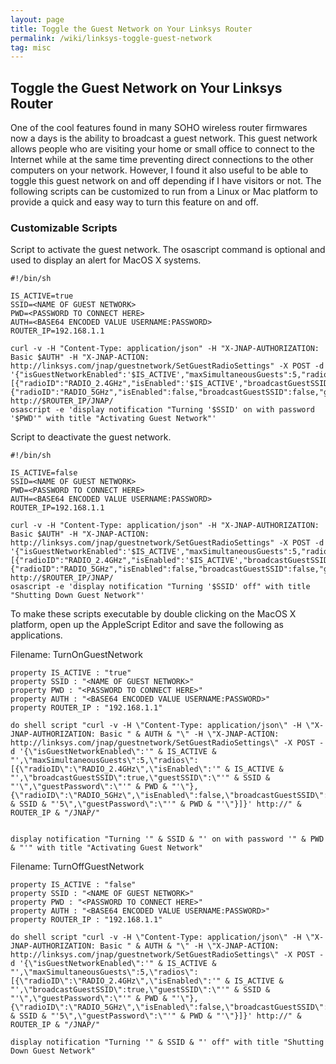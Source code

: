 ```yaml
---
layout: page
title: Toggle the Guest Network on Your Linksys Router
permalink: /wiki/linksys-toggle-guest-network
tag: misc
---
```


## Toggle the Guest Network on Your Linksys Router

One of the cool features found in many SOHO wireless router firmwares now a days is the ability to broadcast a guest network.  This guest network allows people who are visiting your home or small office to connect to the Internet while at the same time preventing direct connections to the other computers on your network.  However, I found it also useful to be able to toggle this guest network on and off depending if I have visitors or not.  The following scripts can be customized to run from a Linux or Mac platform to provide a quick and easy way to turn this feature on and off.

### Customizable Scripts

Script to activate the guest network.  The osascript command is optional and used to display an alert for MacOS X systems.

```
#!/bin/sh

IS_ACTIVE=true
SSID=<NAME OF GUEST NETWORK>
PWD=<PASSWORD TO CONNECT HERE>
AUTH=<BASE64 ENCODED VALUE USERNAME:PASSWORD>
ROUTER_IP=192.168.1.1

curl -v -H "Content-Type: application/json" -H "X-JNAP-AUTHORIZATION: Basic $AUTH" -H "X-JNAP-ACTION: http://linksys.com/jnap/guestnetwork/SetGuestRadioSettings" -X POST -d '{"isGuestNetworkEnabled":'$IS_ACTIVE',"maxSimultaneousGuests":5,"radios":[{"radioID":"RADIO_2.4GHz","isEnabled":'$IS_ACTIVE',"broadcastGuestSSID":true,"guestSSID":"'$SSID'","guestPassword":"'$PWD'"},{"radioID":"RADIO_5GHz","isEnabled":false,"broadcastGuestSSID":false,"guestSSID":"'$SSID'5","guestPassword":"'$PWD'"}]}' http://$ROUTER_IP/JNAP/
osascript -e 'display notification "Turning '$SSID' on with password '$PWD'" with title "Activating Guest Network"'
```

Script to deactivate the guest network.
```
#!/bin/sh

IS_ACTIVE=false
SSID=<NAME OF GUEST NETWORK>
PWD=<PASSWORD TO CONNECT HERE>
AUTH=<BASE64 ENCODED VALUE USERNAME:PASSWORD>
ROUTER_IP=192.168.1.1

curl -v -H "Content-Type: application/json" -H "X-JNAP-AUTHORIZATION: Basic $AUTH" -H "X-JNAP-ACTION: http://linksys.com/jnap/guestnetwork/SetGuestRadioSettings" -X POST -d '{"isGuestNetworkEnabled":'$IS_ACTIVE',"maxSimultaneousGuests":5,"radios":[{"radioID":"RADIO_2.4GHz","isEnabled":'$IS_ACTIVE',"broadcastGuestSSID":true,"guestSSID":"'$SSID'","guestPassword":"'$PWD'"},{"radioID":"RADIO_5GHz","isEnabled":false,"broadcastGuestSSID":false,"guestSSID":"'$SSID'5","guestPassword":"'$PWD'"}]}' http://$ROUTER_IP/JNAP/
osascript -e 'display notification "Turning '$SSID' off" with title "Shutting Down Guest Network"'
```

To make these scripts executable by double clicking on the MacOS X platform, open up the AppleScript Editor and save the following as applications.

Filename: TurnOnGuestNetwork
```
property IS_ACTIVE : "true"
property SSID : "<NAME OF GUEST NETWORK>"
property PWD : "<PASSWORD TO CONNECT HERE>"
property AUTH : "<BASE64 ENCODED VALUE USERNAME:PASSWORD>"
property ROUTER_IP : "192.168.1.1"

do shell script "curl -v -H \"Content-Type: application/json\" -H \"X-JNAP-AUTHORIZATION: Basic " & AUTH & "\" -H \"X-JNAP-ACTION: http://linksys.com/jnap/guestnetwork/SetGuestRadioSettings\" -X POST -d '{\"isGuestNetworkEnabled\":'" & IS_ACTIVE & "',\"maxSimultaneousGuests\":5,\"radios\":[{\"radioID\":\"RADIO_2.4GHz\",\"isEnabled\":'" & IS_ACTIVE & "',\"broadcastGuestSSID\":true,\"guestSSID\":\"'" & SSID & "'\",\"guestPassword\":\"'" & PWD & "'\"},{\"radioID\":\"RADIO_5GHz\",\"isEnabled\":false,\"broadcastGuestSSID\":false,\"guestSSID\":\"'" & SSID & "'5\",\"guestPassword\":\"'" & PWD & "'\"}]}' http://" & ROUTER_IP & "/JNAP/"


display notification "Turning '" & SSID & "' on with password '" & PWD & "'" with title "Activating Guest Network"
```

Filename: TurnOffGuestNetwork
```
property IS_ACTIVE : "false"
property SSID : "<NAME OF GUEST NETWORK>"
property PWD : "<PASSWORD TO CONNECT HERE>"
property AUTH : "<BASE64 ENCODED VALUE USERNAME:PASSWORD>"
property ROUTER_IP : "192.168.1.1"

do shell script "curl -v -H \"Content-Type: application/json\" -H \"X-JNAP-AUTHORIZATION: Basic " & AUTH & "\" -H \"X-JNAP-ACTION: http://linksys.com/jnap/guestnetwork/SetGuestRadioSettings\" -X POST -d '{\"isGuestNetworkEnabled\":'" & IS_ACTIVE & "',\"maxSimultaneousGuests\":5,\"radios\":[{\"radioID\":\"RADIO_2.4GHz\",\"isEnabled\":'" & IS_ACTIVE & "',\"broadcastGuestSSID\":true,\"guestSSID\":\"'" & SSID & "'\",\"guestPassword\":\"'" & PWD & "'\"},{\"radioID\":\"RADIO_5GHz\",\"isEnabled\":false,\"broadcastGuestSSID\":false,\"guestSSID\":\"'" & SSID & "'5\",\"guestPassword\":\"'" & PWD & "'\"}]}' http://" & ROUTER_IP & "/JNAP/"

display notification "Turning '" & SSID & "' off" with title "Shutting Down Guest Network"
```